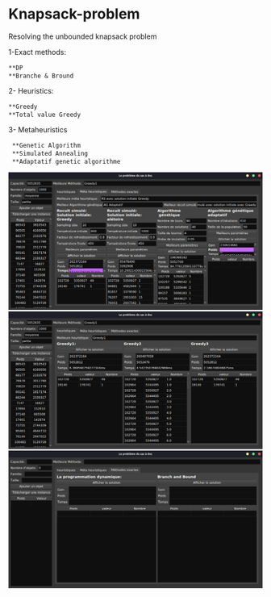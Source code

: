 # Knapsack-problem
Resolving the unbounded knapsack problem 

1-Exact methods:
    
    **DP
    **Branche & Bround
    
2- Heuristics:

    **Greedy 
    **Total value Greedy
    
3- Metaheuristics

     **Genetic Algorithm 
     **Simulated Annealing
     **Adaptatif genetic algorithme

![Screenshot](screenshots/screenshot.png?raw=true "The application screenshot")
![Screenshot](screenshots/screenshot2.png?raw=true "The application screenshot")
![Screenshot](screenshots/screenshot3.png?raw=true "The application screenshot")
